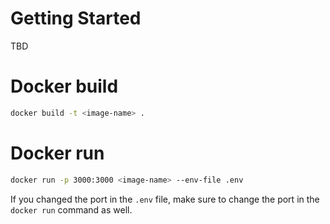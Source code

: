 # Getting Started

TBD


# Docker build

```bash
docker build -t <image-name> .
```

# Docker run

```bash
docker run -p 3000:3000 <image-name> --env-file .env
```

If you changed the port in the `.env` file, make sure to change the port in the `docker run` command as well.
